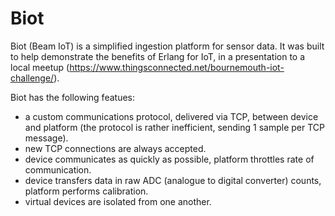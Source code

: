# Biot

Biot (Beam IoT) is a simplified ingestion platform for sensor data. It was built to help demonstrate the benefits of Erlang for IoT, in a presentation to a local meetup (https://www.thingsconnected.net/bournemouth-iot-challenge/).

Biot has the following featues:
- a custom communications protocol, delivered via TCP, between device and platform (the protocol is rather inefficient, sending 1 sample per TCP message). 
- new TCP connections are always accepted.
- device communicates as quickly as possible, platform throttles rate of communication.
- device transfers data in raw ADC (analogue to digital converter) counts, platform performs calibration.
- virtual devices are isolated from one another.


